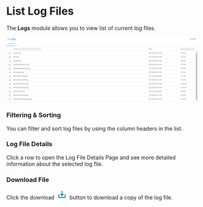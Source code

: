 # List Log Files

The **Logs** module allows you to view list of current log files.

![A screen showing list of log files](../../../../../Resources/Images/SM/Library/Logs/Logs-List-Log-Files.png "List of Log Files")

### Filtering & Sorting

You can filter and sort log files by using the column headers in the list.

### Log File Details

Click a row to open the Log File Details Page and see more detailed information about the selected log file.

### Download File

Click the download ![Download button](../../../../../Resources/Images/SM/Library/Logs/Download-Button.png "Download") button to download a copy of the log file.
